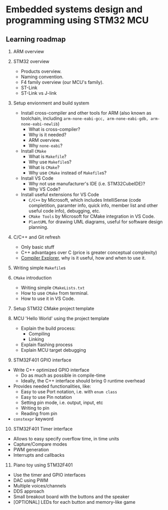 # Embedded systems design and programming using STM32 MCU

## Learning roadmap

1. ARM overview

2. STM32 overview
    - Products overview.
    - Naming convention.
    - F4 family overview (our MCU's family).
    - ST-Link
    - ST-Link vs J-link

3. Setup envionment and build system
    - Install cross-compiler and other tools for ARM (also known as toolchain, including `arm-none-eabi-gcc, arm-none-eabi-gdb, arm-none-eabi-newlib`)
      - What is cross-compiler?
      - Why is it needed?
      - ARM overview.
      - Why `none-eabi`?
    - Install `CMake`
      - What is `Makefile`?
      - Why use `Makefile`s?
      - What is `CMake`?
      - Why use `CMake` instead of `Makefile`s?
    - Install VS Code
      - Why not use manufacturer's IDE (i.e. STM32CubeIDE)?
      - Why VS Code?
    - Install useful extensions for VS Code
      - `C/C++` by Microsoft, which includes IntelliSense (code completition, paramter info, quick info, member list and other useful code info), debugging, etc.
      - `CMake Tools` by Microsoft for CMake integration in VS Code. 
      - `PlantUML` for drawing UML diagrams, useful for software design planning.

4. C/C++ and Git refresh
    - Only basic stuff
    - C++ advantages over C (price is greater conceptual complexity)
    - [Compiler Explorer](https://godbolt.org/), why is it useful, how and when to use it.

5. Writing simple `Makefile`s

6. `CMake` introduction
    - Writing simple `CMakeLists.txt`
    - How to use `CMake` from terminal.
    - How to use it in VS Code.

7. Setup STM32 CMake project template

8. MCU 'Hello World' using the project template
    - Explain the build process:
      - Compiling
      - Linking
    - Explain flashing process
    - Explain MCU target debugging

9. STM32F401 GPIO interface
  - Write C++ optimized GPIO interface
    - Do as much as possible in compile-time
    - Ideally, the C++ interface should bring 0 runtime overhead
  - Provides needed functionalities, like:
    - Easy to use Port notation, i.e. with `enum class`
    - Easy to use Pin notation
    - Setting pin mode, i.e. output, input, etc
    - Writing to pin
    - Reading from pin
  - `constexpr` keyword

10. STM32F401 Timer interface
  - Allows to easy specify overflow time, in time units
  - Capture/Compare modes
  - PWM generation
  - Interrupts and callbacks

11. Piano toy using STM32F401
  - Use the timer and GPIO interfaces
  - DAC using PWM
  - Multiple voices/channels
  - DDS approach
  - Small breakout board with the buttons and the speaker
  - [OPTIONAL] LEDs for each button and memory-like game
